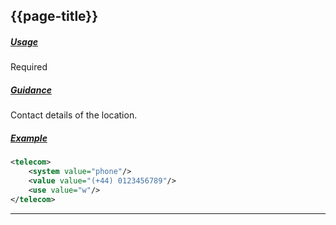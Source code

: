 ## {{page-title}}

<h5><ins>Usage</ins></h5>

<span class="mro-circle required" title="Required"></span> Required

<h5><ins>Guidance</ins></h5>

Contact details of the location.

<h5><ins>Example</ins></h5>

```xml
<telecom>
    <system value="phone"/> 
    <value value="(+44) 0123456789"/> 
    <use value="w"/> 
</telecom>  
```

---